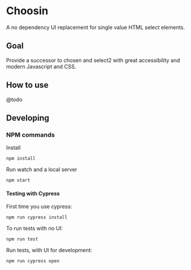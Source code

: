 # Choosin
A no dependency UI replacement for single value HTML select elements.

## Goal
Provide a successor to chosen and select2 with great accessibility and modern Javascript and CSS.

## How to use
@todo

## Developing

### NPM commands

Install
```
npm install
```

Run watch and a local server
```
npm start
```

#### Testing with Cypress
First time you use cypress:
```
npm run cypress install
```

To run tests with no UI:
```
npm run test
```

Run tests, with UI for development:
```
npm run cypress open
```
